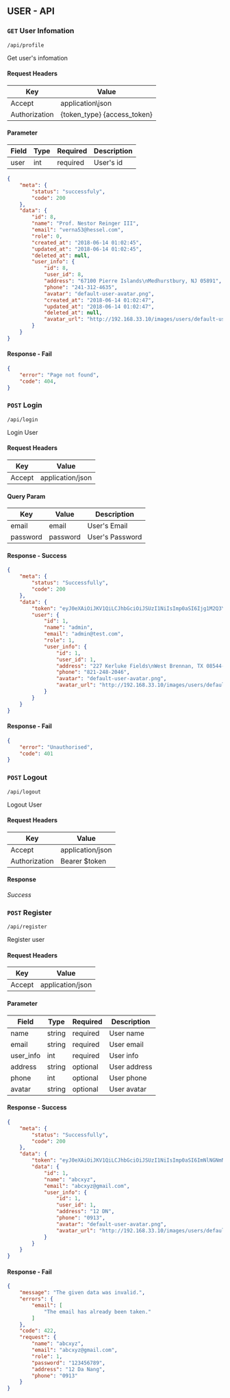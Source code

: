 ## USER - API

### `GET` User Infomation
```
/api/profile
```
Get user's infomation

#### Request Headers
| Key | Value |
|---|---|
| Accept | application\json |
| Authorization | {token_type} {access_token} |

#### Parameter
| Field | Type | Required | Description |
|---|---|---|---|
| user | int | required | User's id |
```json
{
    "meta": {
        "status": "successfuly",
        "code": 200
    },
    "data": {
        "id": 8,
        "name": "Prof. Nestor Reinger III",
        "email": "verna53@hessel.com",
        "role": 0,
        "created_at": "2018-06-14 01:02:45",
        "updated_at": "2018-06-14 01:02:45",
        "deleted_at": null,
        "user_info": {
            "id": 8,
            "user_id": 8,
            "address": "67100 Pierre Islands\nMedhurstbury, NJ 05891",
            "phone": "241-312-4635",
            "avatar": "default-user-avatar.png",
            "created_at": "2018-06-14 01:02:47",
            "updated_at": "2018-06-14 01:02:47",
            "deleted_at": null,
            "avatar_url": "http://192.168.33.10/images/users/default-user-avatar.png"
        }
    }
}
```
#### Response - Fail
```json
{
    "error": "Page not found",
    "code": 404,
}
```

### `POST` Login
```
/api/login
```
Login User
#### Request Headers
| Key | Value |
|---|---|
|Accept|application/json

#### Query Param
| Key | Value | Description |
|---|---|---|
| email | email | User's Email |
| password | password | User's Password |

#### Response - Success
```json
{
    "meta": {
        "status": "Successfully",
        "code": 200
    },
    "data": {
        "token": "eyJ0eXAiOiJKV1QiLCJhbGciOiJSUzI1NiIsImp0aSI6Ijg1M2Q3Y2U1ODdhNWZmY2I1MDNlZWFmZGRjNmNlYjNlOWZmM2Q4NDFlNTJlMTljZjYzMTk3MGE2MTRiNGFjZDljMzYzODAwMGI0OTlhZDNjIn0.eyJhdWQiOiIzIiwianRpIjoiODUzZDdjZTU4N2E1ZmZjYjUwM2VlYWZkZGM2Y2ViM2U5ZmYzZDg0MWU1MmUxOWNmNjMxOTcwYTYxNGI0YWNkOWMzNjM4MDAwYjQ5OWFkM2MiLCJpYXQiOjE1MjkwMzE4NDMsIm5iZiI6MTUyOTAzMTg0MywiZXhwIjoxNTYwNTY3ODQzLCJzdWIiOiIxIiwic2NvcGVzIjpbXX0.C1IE07D9AThUsVC2kmfRJRUvfKlySYQvBIIfQ0i2dTI-Afrr_Sm_uy5UJjh95OOO191abyKNYo6ak4kSHQzyNwYdXFCVyc9wX8UrgqDmhXEycJFCBNQTuF3rgs0z-01qurz3FoRcHoQ3BeXBdXDgl2FW6haBFj705U6PvcUuge1rlZs90K6fODz4CysW5U-5qYp10wA7-2kI1RDsnhHEga8crtFQxh2ugNSrCrNF8bozu0OSq8YgUUUdoOwSBmGYruYHWjtGPYTVlRKoNdsCELnscq_z-9FrvNQtSaWmV7wbLq3ydE1Nb4vkRI4C469hw53G31MSLTxDRk_QGjLLwtmeu5H69yAPAGvGYUjFP3vfJlyksJcZMqtX1Zd4v5wQwnddGv186riLbSMwHCDoUXUpQV903kNqGIez600EV0V3VQk8FLtH-_jMtIE21X838ED8Cx7KQNJOke9if2yjagDOpMx7V11siSEO72rCkmP2hYOpXE1Xa1vhVTcp3k708hEngNvtXnVLerui8r1vEA8M4we1tyIuuDCtOCsaIpNE7fIqrH4sK4gDQOVhLL0rGBiiqxtL3MsCwl87KKRAL2LsZXvsUh6EF7Tq-Hu1xJgwNrcNGs3xDkkxxLEtiVg1bcMzsbdGy7C9PJKEoJ02B7mhBMZ3l9KKOyVoSHe_4n4",
        "user": {
            "id": 1,
            "name": "admin",
            "email": "admin@test.com",
            "role": 1,
            "user_info": {
                "id": 1,
                "user_id": 1,
                "address": "227 Kerluke Fields\nWest Brennan, TX 08544-6989",
                "phone": "821-248-2046",
                "avatar": "default-user-avatar.png",
                "avatar_url": "http://192.168.33.10/images/users/default-user-avatar.png"
            }
        }
    }
}
```
#### Response - Fail
``` json
{
    "error": "Unauthorised",
    "code": 401
}
```
### `POST` Logout
```
/api/logout
```
Logout User
#### Request Headers
| Key | Value |
|---|---|
|Accept|application/json
|Authorization|Bearer $token

#### Response
 _Success_
 ### `POST` Register
```
/api/register
```
Register user

#### Request Headers
| Key | Value |
|---|---|
|Accept|application/json

#### Parameter
| Field | Type | Required | Description |
|---|---|---|---|
| name | string | required | User name |
| email | string | required | User email |
| user_info | int | required | User info |
| address | string | optional | User address |
| phone | int | optional | User phone |
| avatar | string | optional | User avatar |


#### Response - Success
``` json
{
    "meta": {
        "status": "Successfully",
        "code": 200
    },
    "data": {
        "token": "eyJ0eXAiOiJKV1QiLCJhbGciOiJSUzI1NiIsImp0aSI6ImNlNGNmNWRiNDJkYjc5YmZlOWQ4N2I3Yzc1MmI1MTUwNWZlNTRmYTY2MDFkNDhiMDM2MDIxN2QwYzgyMjNmYmViNWI5NWNiYzFlOWJhZmUxIn0.eyJhdWQiOiIzIiwianRpIjoiY2U0Y2Y1ZGI0MmRiNzliZmU5ZDg3YjdjNzUyYjUxNTA1ZmU1NGZhNjYwMWQ0OGIwMzYwMjE3ZDBjODIyM2ZiZWI1Yjk1Y2JjMWU5YmFmZTEiLCJpYXQiOjE1MjkyNTA1NjYsIm5iZiI6MTUyOTI1MDU2NiwiZXhwIjoxNTYwNzg2NTY2LCJzdWIiOiIxIiwic2NvcGVzIjpbXX0.YAEL6lShLqNsIRWDLfrAztrA16-EeZjQMnjy-Lnh9Ij0mpdsF_-sqr0QZ-9bKf1NSx1V1xjGWaenKPC8DIDzZec0OK1Ign18EAytO4o1gJF_GcQBfn1_zejR59dV1XN-22yJxuplFAxrQR7BU6y_nL9AZhGeh4Z3tLIv7Tl4VPAF6zXke4WmiUc3shoWGsUI-4yxShwWqORwktYskk-lCjd-7I7c1IunAbvtF7D4RivmLThqUS7wXOVa-No49ScFBzdPxJpcMQIx_N0OzqLWO8K5ISElPh6tUFTTNg_8tOuSL1yLQLDJLHEVrx0VUUs2pEaGUAKQ452bALBk2sxn2ZXy8-OhyvnLd4i0upJI04bKz6gZQFvae_IgiqZnMye6bBEdPpKpf6xzK_Aqq1sG89KhzUF6X_O4IzUcfCJN1-0f3OcyeG332pyF31r7z1NaYbMxltQAkTghlcJE2JKz2XnA_hWVGebKVJifJ427kYlirqeHN00LEYe8uhBPi9YWLygYDITIUa0SFuWn2unlY2eMrm0eh-ZH1Q-e5DPAjD5rtf_b-pjICdOhaxQnHZbO8W0XxpYeoUchn3o_iBKMCp0qGnl-8YGQKg1uA3k7siZhhvKHe5WVpx13NMn6eunJU7kfyutVEBZIxsPysuVjvufMectlPWA-J-kbXxSA5bo",
        "data": {
            "id": 1,
            "name": "abcxyz",
            "email": "abcxyz@gmail.com",
            "user_info": {
                "id": 1,
                "user_id": 1,
                "address": "12 DN",
                "phone": "0913",
                "avatar": "default-user-avatar.png",
                "avatar_url": "http://192.168.33.10/images/users/default-user-avatar.png"
            }
        }
    }
}
```
#### Response - Fail
``` json
{
    "message": "The given data was invalid.",
    "errors": {
        "email": [
            "The email has already been taken."
        ]
    },
    "code": 422,
    "request": {
        "name": "abcxyz",
        "email": "abcxyz@gmail.com",
        "role": 1,
        "password": "123456789",
        "address": "12 Da Nang",
        "phone": "0913"
    }
}
```